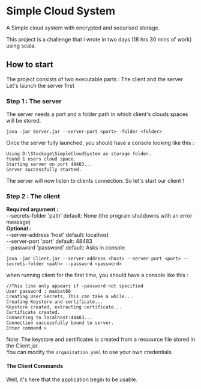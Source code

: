 # Simple Cloud System
A Simple cloud system with encrypted and securised storage.

This project is a challenge that i wrote in two days (18 hrs 30 mins of work) using scala.
## How to start
The project consists of two executable parts : The client and the server  
Let's launch the server first
### Step 1 : The server
The server needs a port and a folder path in which client's clouds spaces will be stored.
```
java -jar Server.jar --server-port <port> -folder <folder>
```
Once the server fully launched, you should have a console looking like this :
```
Using D:\Stockage\SimpleCloudSystem as storage folder.
Found 1 users cloud space.
Starting server on port 48483...
Server successfully started.
```
The server will now listen to clients connection. So let's start our client !
### Step 2 : The client
__Required argument :__  
 --secrets-folder 'path' default: None (the program shutdowns with an error message)  
__Optional :__  
 --server-address 'host' default: localhost  
 --server-port 'port' default: 48483   
 --password 'password' default: Asks in console  
```
java -jar Client.jar --server-address <host> --server-port <port> --secrets-folder <path> --password <password>
```
when running client for the first time, you should have a console like this :  
```
//This line only appears if -password not specified
User password : maxbat66
Creating User Secrets, This can take a while...
Creating Keystore and certificate...
Keystore created, extracting certificate...
Certificate created.
Connecting to localhost:48483...
Connection successfully bound to server.
Enter command >
```
Note: The keystore and certificates is created from a ressource file stored in the Client.jar.  
You can modify the `organization.yaml` to use your own credentials.
#### The Client Commands
Well, it's here that the application begin to be usable.
